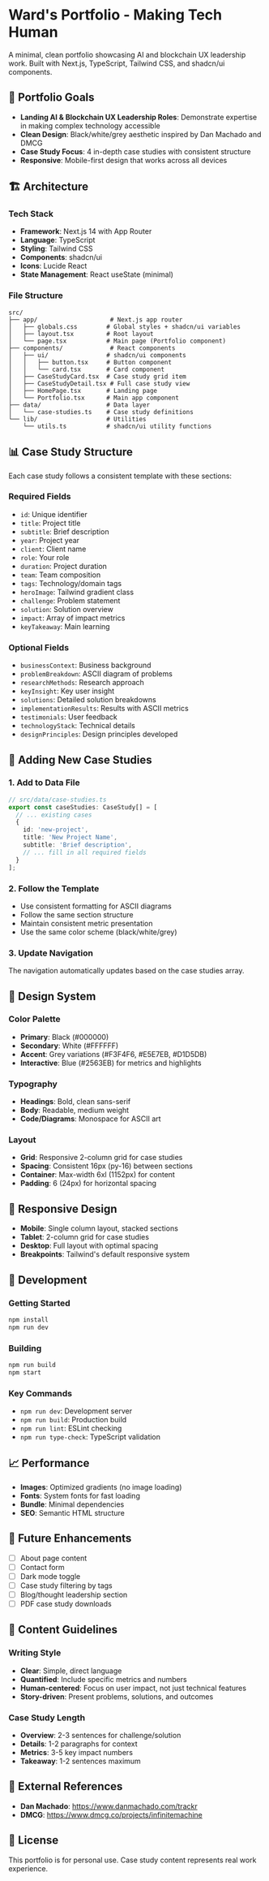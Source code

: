 # Ward's Portfolio - Making Tech Human

A minimal, clean portfolio showcasing AI and blockchain UX leadership work. Built with Next.js, TypeScript, Tailwind CSS, and shadcn/ui components.

## 🎯 Portfolio Goals

- **Landing AI & Blockchain UX Leadership Roles**: Demonstrate expertise in making complex technology accessible
- **Clean Design**: Black/white/grey aesthetic inspired by Dan Machado and DMCG
- **Case Study Focus**: 4 in-depth case studies with consistent structure
- **Responsive**: Mobile-first design that works across all devices

## 🏗️ Architecture

### Tech Stack
- **Framework**: Next.js 14 with App Router
- **Language**: TypeScript
- **Styling**: Tailwind CSS
- **Components**: shadcn/ui
- **Icons**: Lucide React
- **State Management**: React useState (minimal)

### File Structure
```
src/
├── app/                    # Next.js app router
│   ├── globals.css        # Global styles + shadcn/ui variables
│   ├── layout.tsx         # Root layout
│   └── page.tsx           # Main page (Portfolio component)
├── components/             # React components
│   ├── ui/                # shadcn/ui components
│   │   ├── button.tsx     # Button component
│   │   └── card.tsx       # Card component
│   ├── CaseStudyCard.tsx  # Case study grid item
│   ├── CaseStudyDetail.tsx # Full case study view
│   ├── HomePage.tsx       # Landing page
│   └── Portfolio.tsx      # Main app component
├── data/                  # Data layer
│   └── case-studies.ts    # Case study definitions
└── lib/                   # Utilities
    └── utils.ts           # shadcn/ui utility functions
```

## 📊 Case Study Structure

Each case study follows a consistent template with these sections:

### Required Fields
- `id`: Unique identifier
- `title`: Project title
- `subtitle`: Brief description
- `year`: Project year
- `client`: Client name
- `role`: Your role
- `duration`: Project duration
- `team`: Team composition
- `tags`: Technology/domain tags
- `heroImage`: Tailwind gradient class
- `challenge`: Problem statement
- `solution`: Solution overview
- `impact`: Array of impact metrics
- `keyTakeaway`: Main learning

### Optional Fields
- `businessContext`: Business background
- `problemBreakdown`: ASCII diagram of problems
- `researchMethods`: Research approach
- `keyInsight`: Key user insight
- `solutions`: Detailed solution breakdowns
- `implementationResults`: Results with ASCII metrics
- `testimonials`: User feedback
- `technologyStack`: Technical details
- `designPrinciples`: Design principles developed

## 🚀 Adding New Case Studies

### 1. Add to Data File
```typescript
// src/data/case-studies.ts
export const caseStudies: CaseStudy[] = [
  // ... existing cases
  {
    id: 'new-project',
    title: 'New Project Name',
    subtitle: 'Brief description',
    // ... fill in all required fields
  }
];
```

### 2. Follow the Template
- Use consistent formatting for ASCII diagrams
- Follow the same section structure
- Maintain consistent metric presentation
- Use the same color scheme (black/white/grey)

### 3. Update Navigation
The navigation automatically updates based on the case studies array.

## 🎨 Design System

### Color Palette
- **Primary**: Black (#000000)
- **Secondary**: White (#FFFFFF)
- **Accent**: Grey variations (#F3F4F6, #E5E7EB, #D1D5DB)
- **Interactive**: Blue (#2563EB) for metrics and highlights

### Typography
- **Headings**: Bold, clean sans-serif
- **Body**: Readable, medium weight
- **Code/Diagrams**: Monospace for ASCII art

### Layout
- **Grid**: Responsive 2-column grid for case studies
- **Spacing**: Consistent 16px (py-16) between sections
- **Container**: Max-width 6xl (1152px) for content
- **Padding**: 6 (24px) for horizontal spacing

## 📱 Responsive Design

- **Mobile**: Single column layout, stacked sections
- **Tablet**: 2-column grid for case studies
- **Desktop**: Full layout with optimal spacing
- **Breakpoints**: Tailwind's default responsive system

## 🔧 Development

### Getting Started
```bash
npm install
npm run dev
```

### Building
```bash
npm run build
npm start
```

### Key Commands
- `npm run dev`: Development server
- `npm run build`: Production build
- `npm run lint`: ESLint checking
- `npm run type-check`: TypeScript validation

## 📈 Performance

- **Images**: Optimized gradients (no image loading)
- **Fonts**: System fonts for fast loading
- **Bundle**: Minimal dependencies
- **SEO**: Semantic HTML structure

## 🎯 Future Enhancements

- [ ] About page content
- [ ] Contact form
- [ ] Dark mode toggle
- [ ] Case study filtering by tags
- [ ] Blog/thought leadership section
- [ ] PDF case study downloads

## 📝 Content Guidelines

### Writing Style
- **Clear**: Simple, direct language
- **Quantified**: Include specific metrics and numbers
- **Human-centered**: Focus on user impact, not just technical features
- **Story-driven**: Present problems, solutions, and outcomes

### Case Study Length
- **Overview**: 2-3 sentences for challenge/solution
- **Details**: 1-2 paragraphs for context
- **Metrics**: 3-5 key impact numbers
- **Takeaway**: 1-2 sentences maximum

## 🔗 External References

- **Dan Machado**: https://www.danmachado.com/trackr
- **DMCG**: https://www.dmcg.co/projects/infinitemachine

## 📄 License

This portfolio is for personal use. Case study content represents real work experience. 